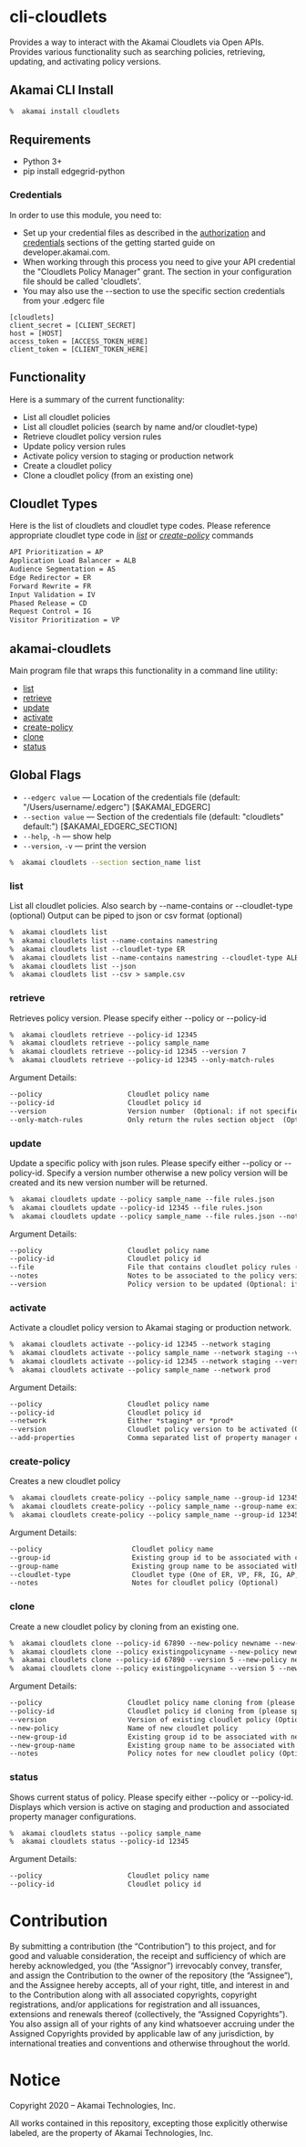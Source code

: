 # cli-cloudlets
Provides a way to interact with the Akamai Cloudlets via Open APIs. Provides various functionality such as searching policies, retrieving, updating, and activating policy versions.

## Akamai CLI Install
```bash
%  akamai install cloudlets
```

## Requirements
* Python 3+
* pip install edgegrid-python


### Credentials
In order to use this module, you need to:
* Set up your credential files as described in the [authorization](https://developer.akamai.com/introduction/Prov_Creds.html) and [credentials](https://developer.akamai.com/introduction/Conf_Client.html) sections of the getting started guide on developer.akamai.com.
* When working through this process you need to give your API credential the "Cloudlets Policy Manager" grant.  The section in your configuration file should be called 'cloudlets'.
* You may also use the --section <name> to use the specific section credentials from your .edgerc file

```
[cloudlets]
client_secret = [CLIENT_SECRET]
host = [HOST]
access_token = [ACCESS_TOKEN_HERE]
client_token = [CLIENT_TOKEN_HERE]
```


## Functionality
Here is a summary of the current functionality:
* List all cloudlet policies
* List all cloudlet policies (search by name and/or cloudlet-type)
* Retrieve cloudlet policy version rules
* Update policy version rules
* Activate policy version to staging or production network
* Create a cloudlet policy
* Clone a cloudlet policy (from an existing one)

## Cloudlet Types
Here is the list of cloudlets and cloudlet type codes. Please reference appropriate cloudlet type code in *[list](#list)* or *[create-policy](#create-policy)* commands

```xml
API Prioritization = AP
Application Load Balancer = ALB
Audience Segmentation = AS
Edge Redirector = ER
Forward Rewrite = FR
Input Validation = IV
Phased Release = CD
Request Control = IG
Visitor Prioritization = VP
```





## akamai-cloudlets
Main program file that wraps this functionality in a command line utility:
* [list](#list)
* [retrieve](#retrieve)
* [update](#update)
* [activate](#activate)
* [create-policy](#create-policy)
* [clone](#clone)
* [status](#status)


## Global Flags
- `--edgerc value` — Location of the credentials file (default: "/Users/username/.edgerc") [$AKAMAI_EDGERC]
- `--section value` — Section of the credentials file (default: "cloudlets" default:") [$AKAMAI_EDGERC_SECTION]
- `--help`, `-h` — show help
- `--version`, `-v` — print the version

```bash
%  akamai cloudlets --section section_name list
```


### list
List all cloudlet policies.
Also search by --name-contains or --cloudlet-type (optional)
Output can be piped to json or csv format (optional)

```xml
%  akamai cloudlets list
%  akamai cloudlets list --name-contains namestring
%  akamai cloudlets list --cloudlet-type ER
%  akamai cloudlets list --name-contains namestring --cloudlet-type ALB
%  akamai cloudlets list --json
%  akamai cloudlets list --csv > sample.csv
```

### retrieve
Retrieves policy version. Please specify either --policy or --policy-id

```xml
%  akamai cloudlets retrieve --policy-id 12345
%  akamai cloudlets retrieve --policy sample_name
%  akamai cloudlets retrieve --policy-id 12345 --version 7
%  akamai cloudlets retrieve --policy-id 12345 --only-match-rules
```

Argument Details:

```xml
--policy                     Cloudlet policy name
--policy-id                  Cloudlet policy id
--version                    Version number  (Optional: if not specified will return latest version that exists for that policy)
--only-match-rules           Only return the rules section object  (Optional)
```


### update
Update a specific policy with json rules.  Please specify either --policy or --policy-id. Specify a version number otherwise a new policy version will be created and its new version number will be returned.

```xml
%  akamai cloudlets update --policy sample_name --file rules.json
%  akamai cloudlets update --policy-id 12345 --file rules.json
%  akamai cloudlets update --policy sample_name --file rules.json --notes "sample notes about the change"
```

Argument Details:

```xml
--policy                     Cloudlet policy name
--policy-id                  Cloudlet policy id
--file                       File that contains cloudlet policy rules (json format)
--notes                      Notes to be associated to the policy version (Optional: if not specified will use value in rules json file)
--version                    Policy version to be updated (Optional: if not specified, a new policy version will be created with specified rules)
```

### activate
Activate a cloudlet policy version to Akamai staging or production network.

```xml
%  akamai cloudlets activate --policy-id 12345 --network staging
%  akamai cloudlets activate --policy sample_name --network staging --version 7
%  akamai cloudlets activate --policy-id 12345 --network staging --version 1 --add-properties property1_name,property2_name
%  akamai cloudlets activate --policy sample_name --network prod
```

Argument Details:

```xml
--policy                     Cloudlet policy name
--policy-id                  Cloudlet policy id
--network                    Either *staging* or *prod*
--version                    Cloudlet policy version to be activated (Optional: if not specified, latest version will be activated)
--add-properties             Comma separated list of property manager configuration names (Optional: configurations will be associated to the policy which is necessary for first time activation
```


### create-policy
Creates a new cloudlet policy

```xml
%  akamai cloudlets create-policy --policy sample_name --group-id 12345 --cloudlet-type ER
%  akamai cloudlets create-policy --policy sample_name --group-name existinggroupname --cloudlet-type AS
%  akamai cloudlets create-policy --policy sample_name --group-id 12345 --cloudlet-type ER --notes "sample create notes"
```

Argument Details:

```xml
--policy                      Cloudlet policy name
--group-id                    Existing group id to be associated with cloudlet policy (please specify either --group-id or --group-name)
--group-name                  Existing group name to be associated with cloudlet policy (please specify either --group-id or --group-name)
--cloudlet-type               Cloudlet type (One of ER, VP, FR, IG, AP, AS, CD, IV, ALB)
--notes                       Notes for cloudlet policy (Optional)
```


### clone
Create a new cloudlet policy by cloning from an existing one.

```xml
%  akamai cloudlets clone --policy-id 67890 --new-policy newname --new-group-id 12345
%  akamai cloudlets clone --policy existingpolicyname --new-policy newname --new-group-name groupname
%  akamai cloudlets clone --policy-id 67890 --version 5 --new-policy newname
%  akamai cloudlets clone --policy existingpolicyname --version 5 --new-policy newname --notes "sample notes"
```

Argument Details:

```xml
--policy                     Cloudlet policy name cloning from (please specify either --policy or --policy-id)
--policy-id                  Cloudlet policy id cloning from (please specify either --policy or --policy-id)
--version                    Version of existing cloudlet policy (Optional: if not specified, will use the latest)
--new-policy                 Name of new cloudlet policy
--new-group-id               Existing group id to be associated with new cloudlet policy (Optional: will use same group if not specified)
--new-group-name             Existing group name to be associated with cloudlet policy (Optional: will use same group if not specified)
--notes                      Policy notes for new cloudlet policy (Optional)
```

### status
Shows current status of policy. Please specify either --policy or --policy-id. Displays which version is active on staging and production and associated property manager configurations.


```xml
%  akamai cloudlets status --policy sample_name
%  akamai cloudlets status --policy-id 12345
```

Argument Details:

```xml
--policy                     Cloudlet policy name
--policy-id                  Cloudlet policy id
```

# Contribution

By submitting a contribution (the “Contribution”) to this project, and for good and valuable consideration, the receipt and sufficiency of which are hereby acknowledged, you (the “Assignor”) irrevocably convey, transfer, and assign the Contribution to the owner of the repository (the “Assignee”), and the Assignee hereby accepts, all of your right, title, and interest in and to the Contribution along with all associated copyrights, copyright registrations, and/or applications for registration and all issuances, extensions and renewals thereof (collectively, the “Assigned Copyrights”). You also assign all of your rights of any kind whatsoever accruing under the Assigned Copyrights provided by applicable law of any jurisdiction, by international treaties and conventions and otherwise throughout the world.

# Notice

Copyright 2020 – Akamai Technologies, Inc.

All works contained in this repository, excepting those explicitly otherwise labeled, are the property of Akamai Technologies, Inc.
